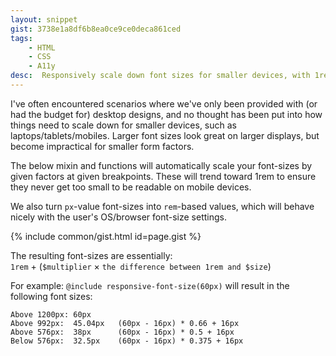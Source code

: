 ```yaml
---
layout: snippet
gist: 3738e1a8df6b8ea0ce9ce0deca861ced
tags:
    - HTML
    - CSS
    - A11y
desc:  Responsively scale down font sizes for smaller devices, with 1rem (16px) as the baseline
---
```


I've often encountered scenarios where we've only been provided with (or had the budget for) desktop designs, and no thought has been put into how things need to scale down for smaller devices, such as laptops/tablets/mobiles. Larger font sizes look great on larger displays, but become impractical for smaller form factors.

The below mixin and functions will automatically scale your font-sizes by given factors at given breakpoints. These will trend toward 1rem to ensure they never get too small to be readable on mobile devices.

We also turn `px`-value font-sizes into `rem`-based values, which will behave nicely with the user's OS/browser font-size settings.

{% include common/gist.html id=page.gist %}


The resulting font-sizes are essentially:
<br>
`1rem` + (`$multiplier` × `the difference between 1rem and $size`)

For example: `@include responsive-font-size(60px)` will result in the following font sizes:
```
Above 1200px: 60px
Above 992px:  45.04px   (60px - 16px) * 0.66 + 16px
Above 576px:  38px      (60px - 16px) * 0.5 + 16px
Below 576px:  32.5px    (60px - 16px) * 0.375 + 16px
```